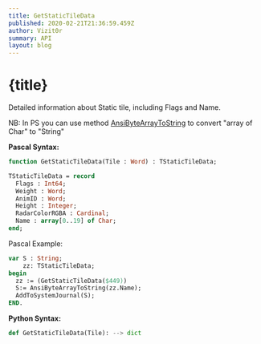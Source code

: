 ```yaml
---
title: GetStaticTileData
published: 2020-02-21T21:36:59.459Z
author: Vizit0r
summary: API
layout: blog
---
```


# {title}

Detailed information about Static tile, including Flags and Name.

NB: In PS you can use method [AnsiByteArrayToString](Api/AnsiByteArrayToString) to convert "array of Char" to "String"

**Pascal Syntax:**
```pascal
function GetStaticTileData(Tile : Word) : TStaticTileData;

TStaticTileData = record
  Flags : Int64;
  Weight : Word;
  AnimID : Word;
  Height : Integer;
  RadarColorRGBA : Cardinal;
  Name : array[0..19] of Char;
end;
```
Pascal Example:
```pascal
var S : String;
    zz: TStaticTileData;
begin
  zz := (GetStaticTileData($449))
  S:= AnsiByteArrayToString(zz.Name);  
  AddToSystemJournal(S);
END.
```


**Python Syntax:**
```python
def GetStaticTileData(Tile): --> dict
```